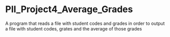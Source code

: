# PII_Project4_Average_Grades
A program that reads a file with student codes and grades in order to output a file with student codes, grates and the average of those grades
